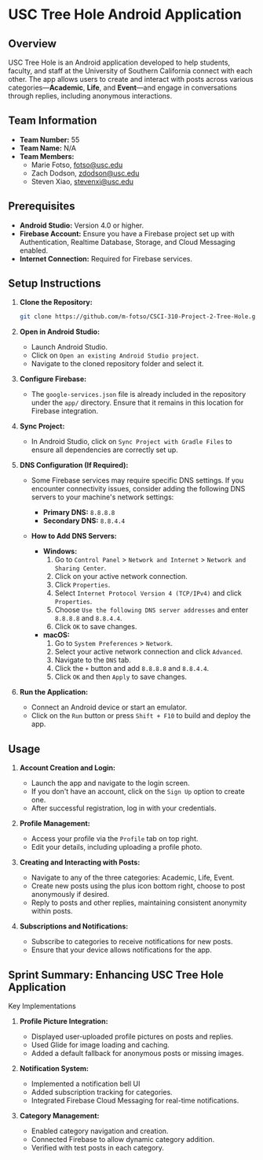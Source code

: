 # USC Tree Hole Android Application

## Overview

USC Tree Hole is an Android application developed to help students, faculty, and staff at the University of Southern California connect with each other. The app allows users to create and interact with posts across various categories—**Academic**, **Life**, and **Event**—and engage in conversations through replies, including anonymous interactions.

## Team Information

- **Team Number:** 55
- **Team Name:** N/A
- **Team Members:**
  - Marie Fotso, fotso@usc.edu
  - Zach Dodson, zdodson@usc.edu
  - Steven Xiao, stevenxi@usc.edu

## Prerequisites

- **Android Studio:** Version 4.0 or higher.
- **Firebase Account:** Ensure you have a Firebase project set up with Authentication, Realtime Database, Storage, and Cloud Messaging enabled.
- **Internet Connection:** Required for Firebase services.

## Setup Instructions

1. **Clone the Repository:**
   ```bash
   git clone https://github.com/m-fotso/CSCI-310-Project-2-Tree-Hole.git
   ```

2. **Open in Android Studio:**
   - Launch Android Studio.
   - Click on `Open an existing Android Studio project`.
   - Navigate to the cloned repository folder and select it.

3. **Configure Firebase:**
   - The `google-services.json` file is already included in the repository under the `app/` directory. Ensure that it remains in this location for Firebase integration.

4. **Sync Project:**
   - In Android Studio, click on `Sync Project with Gradle Files` to ensure all dependencies are correctly set up.

5. **DNS Configuration (If Required):**
   - Some Firebase services may require specific DNS settings. If you encounter connectivity issues, consider adding the following DNS servers to your machine's network settings:
     - **Primary DNS:** `8.8.8.8`
     - **Secondary DNS:** `8.8.4.4`

   - **How to Add DNS Servers:**
     - **Windows:**
       1. Go to `Control Panel` > `Network and Internet` > `Network and Sharing Center`.
       2. Click on your active network connection.
       3. Click `Properties`.
       4. Select `Internet Protocol Version 4 (TCP/IPv4)` and click `Properties`.
       5. Choose `Use the following DNS server addresses` and enter `8.8.8.8` and `8.8.4.4`.
       6. Click `OK` to save changes.
     - **macOS:**
       1. Go to `System Preferences` > `Network`.
       2. Select your active network connection and click `Advanced`.
       3. Navigate to the `DNS` tab.
       4. Click the `+` button and add `8.8.8.8` and `8.8.4.4`.
       5. Click `OK` and then `Apply` to save changes.

6. **Run the Application:**
   - Connect an Android device or start an emulator.
   - Click on the `Run` button or press `Shift + F10` to build and deploy the app.

## Usage

1. **Account Creation and Login:**
   - Launch the app and navigate to the login screen.
   - If you don't have an account, click on the `Sign Up` option to create one.
   - After successful registration, log in with your credentials.

2. **Profile Management:**
   - Access your profile via the `Profile` tab on top right.
   - Edit your details, including uploading a profile photo.

3. **Creating and Interacting with Posts:**
   - Navigate to any of the three categories: Academic, Life, Event.
   - Create new posts using the plus icon bottom right, choose to post anonymously if desired.
   - Reply to posts and other replies, maintaining consistent anonymity within posts.

4. **Subscriptions and Notifications:**
   - Subscribe to categories to receive notifications for new posts.
   - Ensure that your device allows notifications for the app.

## Sprint Summary: Enhancing USC Tree Hole Application

Key Implementations

1. **Profile Picture Integration:**
    - Displayed user-uploaded profile pictures on posts and replies.
    - Used Glide for image loading and caching.
    - Added a default fallback for anonymous posts or missing images.

2. **Notification System:**
   - Implemented a notification bell UI
   - Added subscription tracking for categories.
   - Integrated Firebase Cloud Messaging for real-time notifications.

3. **Category Management:**
   - Enabled category navigation and creation.
   - Connected Firebase to allow dynamic category addition.
   - Verified with test posts in each category.